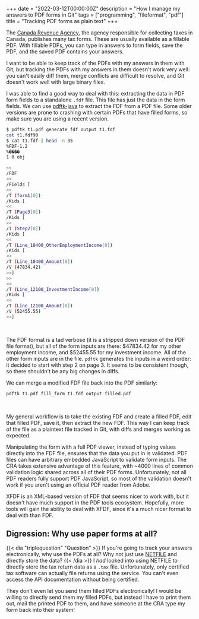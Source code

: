+++
date = "2022-03-12T00:00:00Z"
description = "How I manage my answers to PDF forms in Git"
tags = ["programming", "fileformat", "pdf"]
title = "Tracking PDF forms as plain text"
+++

The [Canada Revenue Agency](https://www.canada.ca/en/revenue-agency.html), the agency responsible for collecting taxes in Canada, publishes many tax forms. These are usually available as a fillable PDF. With fillable PDFs, you can type in answers to form fields, save the PDF, and the saved PDF contains your answers.

I want to be able to keep track of the PDFs with my answers in them with Git, but tracking the PDFs with my answers in them doesn't work very well: you can't easily diff them, merge conflicts are difficult to resolve, and Git doesn't work well with large binary files.

I was able to find a good way to deal with this: extracting the data in PDF form fields to a standalone `.fdf` file. This file has just the data in the form fields. We can use [pdftk-java](https://gitlab.com/pdftk-java/pdftk) to extract the FDF from a PDF file. Some older versions are prone to crashing with certain PDFs that have filled forms, so make sure you are using a recent version.

```bash
$ pdftk t1.pdf generate_fdf output t1.fdf
cat t1.fdf90
$ cat t1.fdf | head -n 35
%FDF-1.2
%����
1 0 obj

<<
/FDF
<<
/Fields [
<<
/T (form1[0])
/Kids [
<<
/T (Page3[0])
/Kids [
<<
/T (Step2[0])
/Kids [
<<
/T (Line_10400_OtherEmploymentIncome[0])
/Kids [
<<
/T (Line_10400_Amount[0])
/V (47834.42)
>>]
>>
<<
/T (Line_12100_InvestmentIncome[0])
/Kids [
<<
/T (Line_12100_Amount[0])
/V (52455.55)
>>]
```
<br>

The FDF format is a tad verbose (it is a stripped down version of the PDF file format), but all of the form inputs are there: $47834.42 for my other employment income, and $52455.55 for my investment income. All of the other form inputs are in the file. `pdftk` generates the inputs in a weird order: it decided to start with step 2 on page 3. It seems to be consistent though, so there shouldn't be any big changes in diffs.

We can merge a modified FDF file back into the PDF similarly:
```bash
pdftk t1.pdf fill_form t1.fdf output filled.pdf
```
<br>

My general workflow is to take the existing FDF and create a filled PDF, edit that filled PDF, save it, then extract the new FDF. This way I can keep track of the file as a plaintext file tracked in Git, with diffs and merges working as expected.

Manipulating the form with a full PDF viewer, instead of typing values directly into the FDF file, ensures that the data you put in is validated. PDF files can have arbitrary embedded JavaScript to validate form inputs. The CRA takes extensive advantage of this feature, with ~4000 lines of common validation logic shared across all of their PDF forms. Unfortunately, not all PDF readers fully support PDF JavaScript, so most of the validation doesn't work if you aren't using an official PDF reader from Adobe. 

XFDF is an XML-based version of FDF that seems nicer to work with, but it doesn't have much support in the PDF tools ecosystem. Hopefully, more tools will gain the ability to deal with XFDF, since it's a much nicer format to deal with than FDF.

## Digression: Why use paper forms at all?
{{< dia "triplequestion" "Question" >}}
If you're going to track your answers electronically, why use the PDFs at all? Why not just use [NETFILE](https://www.canada.ca/en/revenue-agency/services/e-services/e-services-individuals/netfile-overview.html) and directly store the data?
{{< /dia >}}
I *had* looked into using NETFILE to directly store the tax return data as a `.tax` file. Unfortunately, only certified tax software can actually file returns using the service. You can't even access the API documentation without being certified.

They don't even let you send them filled PDFs electronically! I would be willing to directly send them my filled PDFs, but instead I have to print them out, mail the printed PDF to them, and have someone at the CRA type my form back into their system!
